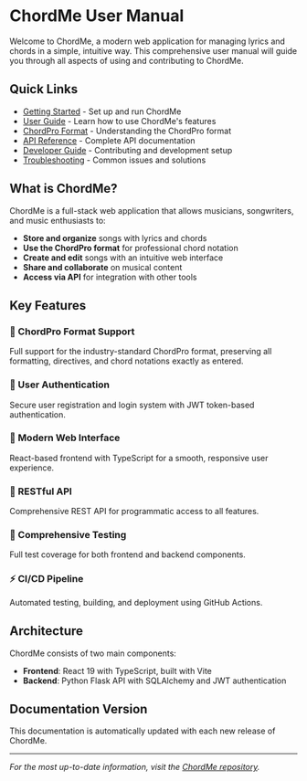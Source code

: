 # ChordMe User Manual

Welcome to ChordMe, a modern web application for managing lyrics and chords in a simple, intuitive way. This comprehensive user manual will guide you through all aspects of using and contributing to ChordMe.

## Quick Links

- [Getting Started](getting-started.md) - Set up and run ChordMe
- [User Guide](user-guide.md) - Learn how to use ChordMe's features
- [ChordPro Format](chordpro-format.md) - Understanding the ChordPro format
- [API Reference](api-reference.md) - Complete API documentation
- [Developer Guide](developer-guide.md) - Contributing and development setup
- [Troubleshooting](troubleshooting.md) - Common issues and solutions

## What is ChordMe?

ChordMe is a full-stack web application that allows musicians, songwriters, and music enthusiasts to:

- **Store and organize** songs with lyrics and chords
- **Use the ChordPro format** for professional chord notation
- **Create and edit** songs with an intuitive web interface
- **Share and collaborate** on musical content
- **Access via API** for integration with other tools

## Key Features

### 🎵 ChordPro Format Support
Full support for the industry-standard ChordPro format, preserving all formatting, directives, and chord notations exactly as entered.

### 🔐 User Authentication
Secure user registration and login system with JWT token-based authentication.

### 🎨 Modern Web Interface
React-based frontend with TypeScript for a smooth, responsive user experience.

### 🚀 RESTful API
Comprehensive REST API for programmatic access to all features.

### 🧪 Comprehensive Testing
Full test coverage for both frontend and backend components.

### ⚡ CI/CD Pipeline
Automated testing, building, and deployment using GitHub Actions.

## Architecture

ChordMe consists of two main components:

- **Frontend**: React 19 with TypeScript, built with Vite
- **Backend**: Python Flask API with SQLAlchemy and JWT authentication

## Documentation Version

This documentation is automatically updated with each new release of ChordMe.

---

*For the most up-to-date information, visit the [ChordMe repository](https://github.com/tonybolanyo/chordme).*

